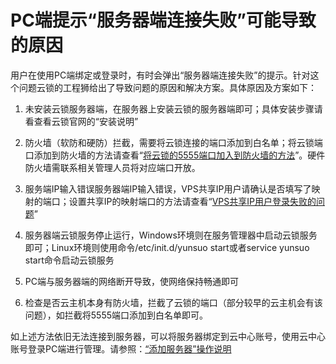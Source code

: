 # PC端提示“服务器端连接失败”可能导致的原因

用户在使用PC端绑定或登录时，有时会弹出“服务器端连接失败”的提示。针对这个问题云锁的工程狮给出了导致问题的原因和解决方案。具体原因及方案如下：

1.  未安装云锁服务器端，在服务器上安装云锁的服务器端即可；具体安装步骤请看查看云锁官网的“安装说明”

2. 防火墙（软防和硬防）拦截，需要将云锁连接的端口添加到白名单；将云锁端口添加到防火墙的方法请查看“[将云锁的5555端口加入到防火墙的方法](/faq/q26.md)”。硬件防火墙需联系相关管理人员将对应端口开放。

3.  服务端IP输入错误服务器端IP输入错误，VPS共享IP用户请确认是否填写了映射的端口；设置共享IP的映射端口的方法请查看“[VPS共享IP用户登录失败的问题](/faq/q09.md)”

4.  服务器端云锁服务停止运行，Windows环境则在服务管理器中启动云锁服务即可；Linux环境则使用命令/etc/init.d/yunsuo start或者service yunsuo start命令启动云锁服务

5. PC端与服务器端的网络断开导致，使网络保持畅通即可

6. 检查是否云主机本身有防火墙，拦截了云锁的端口（部分较早的云主机会有该问题），如拦截将5555端口添加到白名单即可。

如上述方法依旧无法连接到服务器，可以将服务器绑定到云中心账号，使用云中心账号登录PC端进行管理。请参照：[“添加服务器”操作说明](http://help.yunsuo.com.cn/manual/f01.html)